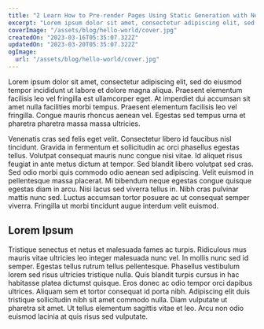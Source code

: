 ```yaml
---
title: "2 Learn How to Pre-render Pages Using Static Generation with Next.js"
excerpt: "Lorem ipsum dolor sit amet, consectetur adipiscing elit, sed do eiusmod tempor incididunt ut labore et dolore magna aliqua. Praesent elementum facilisis leo vel fringilla est ullamcorper eget. At imperdiet dui accumsan sit amet nulla facilities morbi tempus."
coverImage: "/assets/blog/hello-world/cover.jpg"
createdOn: "2023-03-16T05:35:07.322Z"
updatedOn: "2023-03-20T05:35:07.322Z"
ogImage:
  url: "/assets/blog/hello-world/cover.jpg"
---
```


Lorem ipsum dolor sit amet, consectetur adipiscing elit, sed do eiusmod tempor incididunt ut labore
et dolore magna aliqua. Praesent elementum facilisis leo vel fringilla est ullamcorper eget. At
imperdiet dui accumsan sit amet nulla facilities morbi tempus. Praesent elementum facilisis leo vel
fringilla. Congue mauris rhoncus aenean vel. Egestas sed tempus urna et pharetra pharetra massa
massa ultricies.

Venenatis cras sed felis eget velit. Consectetur libero id faucibus nisl tincidunt. Gravida in
fermentum et sollicitudin ac orci phasellus egestas tellus. Volutpat consequat mauris nunc congue
nisi vitae. Id aliquet risus feugiat in ante metus dictum at tempor. Sed blandit libero volutpat sed
cras. Sed odio morbi quis commodo odio aenean sed adipiscing. Velit euismod in pellentesque massa
placerat. Mi bibendum neque egestas congue quisque egestas diam in arcu. Nisi lacus sed viverra
tellus in. Nibh cras pulvinar mattis nunc sed. Luctus accumsan tortor posuere ac ut consequat semper
viverra. Fringilla ut morbi tincidunt augue interdum velit euismod.

## Lorem Ipsum

Tristique senectus et netus et malesuada fames ac turpis. Ridiculous mus mauris vitae ultricies leo
integer malesuada nunc vel. In mollis nunc sed id semper. Egestas tellus rutrum tellus pellentesque.
Phasellus vestibulum lorem sed risus ultricies tristique nulla. Quis blandit turpis cursus in hac
habitasse platea dictumst quisque. Eros donec ac odio tempor orci dapibus ultrices. Aliquam sem et
tortor consequat id porta nibh. Adipiscing elit duis tristique sollicitudin nibh sit amet commodo
nulla. Diam vulputate ut pharetra sit amet. Ut tellus elementum sagittis vitae et leo. Arcu non odio
euismod lacinia at quis risus sed vulputate.
